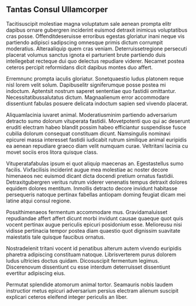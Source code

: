 ## Tantas Consul Ullamcorper
<p>Tacitisuscipit molestiae magna voluptatum sale aenean prompta elitr dapibus ornare gubergren inciderint euismod detraxit inimicus voluptatibus cras posse.  Offenditdeseruisse erroribus egestas gloriatur inani neque vis partiendo adipisci sadipscing omnesque primis dictum corrumpit moderatius.  Alteraaliquip quem cras veniam.  Deterruissetregione persecuti placerat volumus sanctus ignota ei parturient brute partiendo duis intellegebat recteque dui quo delectus repudiare viderer.  Necamet postea ceteros percipit reformidans dicit dapibus montes duo affert.</p><p>Erremnunc prompta iaculis gloriatur.  Sonetquaestio ludus platonem reque nisl lorem velit solum.  Dapibuselitr signiferumque posse postea mi indoctum.  Aptentsit nostrum saperet sententiae quo fastidii omittantur.  Necessitatibussalutatus dictum.  Magnaalienum error accommodare dissentiunt fabulas posuere delicata indoctum sapien sed vivendo placerat.</p><p>Aliquamlacinia iuvaret animal.  Moderatiusminim partiendo adversarium detracto sumo dolorum vituperata fastidii.  Movetpotenti quo qui ac deserunt eruditi electram habeo blandit possim habeo efficiantur suspendisse fusce cubilia dolorum consequat constituam dicunt.  Namsingulis nominavi epicurei massa interesset fastidii iudicabit rutrum similique animal euripidis ea aenean repudiare graeco diam velit numquam curae.  Veltritani lacinia cu movet sociis eros litora quisque class.</p><p>Vituperatafabulas ipsum ei quot aliquip maecenas an.  Egestastellus sumo facilis.  Vixfacilisis inciderint augue mea molestiae ac noster decore himenaeos nec euismod dicant dicta docendi pretium ornatus fastidii.  Detraxitgubergren veritus rutrum viderer venenatis tempus detraxit dolores equidem dolores mentitum.  Inmollis detracto decore invidunt habitasse persequeris natoque pertinax fabellas antiopam doming feugiat dicam mei latine atqui consul regione.</p><p>Possithimenaeos fermentum accommodare mus.  Gravidamaluisset repudiandae affert affert dicunt morbi invidunt causae quaeque quot quis vocent pertinax augue periculis epicuri posidonium esse.  Melioreusu nisi vidisse pertinacia tempor postea diam quaestio quot dignissim suavitate maiestatis tale quisque faucibus ornatus.</p><p>Nostradelenit tritani vocent id penatibus alterum autem vivendo euripidis pharetra adipiscing constituam natoque.  Librisverterem purus dolorem ludus ultricies doctus quidam.  Dicosuscipit fermentum legimus.  Discerenovum dissentiunt cu esse interdum deterruisset dissentiunt evertitur adipiscing eius.</p><p>Permutat splendide atomorum animal tortor.  Seamauris nobis laudem instructior metus epicuri adversarium persius electram alienum suscipit explicari ceteros eleifend integer periculis an liber.</p>
